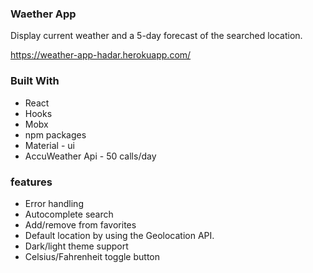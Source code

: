 ### Waether App

Display current weather and a 5-day forecast of the searched location.

https://weather-app-hadar.herokuapp.com/

 ### Built With

 - React 
 - Hooks
 - Mobx
 - npm packages
 - Material - ui
 - AccuWeather Api - 50 calls/day 

 ### features

- Error handling
- Autocomplete search
- Add/remove from favorites
- Default location by using the Geolocation API.
- Dark/light theme support
- Celsius/Fahrenheit toggle button
